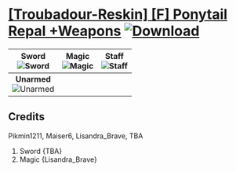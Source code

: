 # [\[Troubadour-Reskin\] \[F\] Ponytail Repal +Weapons](https://git.io/J1jwp) [![Download](https://img.shields.io/badge/Download--red?style=social&logo=github)](https://git.io/J1jou)

| <b>Sword</b><br/><img alt="Sword" src="https://git.io/JnORI"/> | <b>Magic</b><br/><img alt="Magic" src="https://git.io/JnOw1"/> | <b>Staff</b><br/><img alt="Staff" src="https://git.io/JnOBj"/> |
| :---: | :---: | :---: |
| <b>Unarmed</b><br/><img alt="Unarmed" src="https://git.io/JnOrY"/> |

## Credits

Pikmin1211, Maiser6, Lisandra_Brave, TBA
1. Sword {TBA}
6. Magic {Lisandra_Brave}

